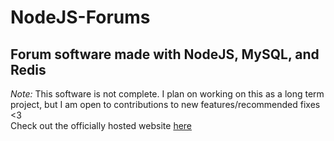 # NodeJS-Forums
Forum software made with NodeJS, MySQL, and Redis
---
*Note:*
This software is not complete. I plan on working on this as a long term project, but I am open to contributions to new features/recommended fixes <3  
Check out the officially hosted website [here](https://indicacorp.net)
